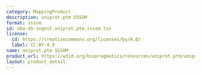 ```yaml
---
category: MappingProduct
description: uniprot.ptm SSSOM
format: sssom
id: obo-db-ingest.uniprot.ptm.sssom.tsv
license:
  id: https://creativecommons.org/licenses/by/4.0/
  label: CC-BY-4.0
name: uniprot.ptm SSSOM
product_url: https://w3id.org/biopragmatics/resources/uniprot.ptm/uniprot.ptm.sssom.tsv
layout: product_detail
---
```


